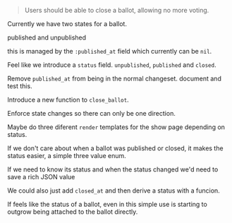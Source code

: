 > Users should be able to close a ballot, allowing no more voting.

Currently we have two states for a ballot.

published and unpublished

this is managed by the `:published_at` field which currently can be `nil`.

Feel like we introduce a `status` field. `unpublished`, `published` and `closed`.

Remove `published_at` from being in the normal changeset. document and test this.

Introduce a new function to `close_ballot`.

Enforce state changes so there can only be one direction.

Maybe do three diferent `render` templates for the show page depending on status.

If we don't care about when a ballot was published or closed, it makes the status easier, a simple three value enum.

If we need to know its status and when the status changed we'd need to save a rich JSON value

We could also just add `closed_at` and then derive a status with a funcion.

If feels like the status of a ballot, even in this simple use is starting to outgrow being attached to the ballot directly. 
